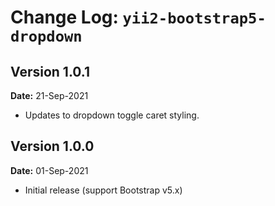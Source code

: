 Change Log: `yii2-bootstrap5-dropdown`
======================================

## Version 1.0.1

**Date:** 21-Sep-2021

- Updates to dropdown toggle caret styling.

## Version 1.0.0

**Date:** 01-Sep-2021

- Initial release (support Bootstrap v5.x)